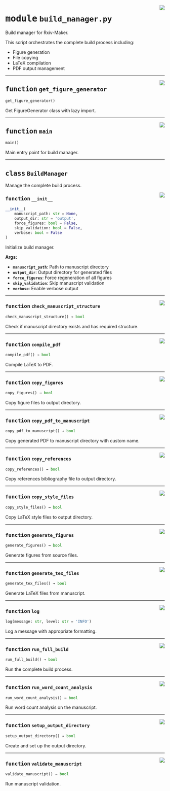 <!-- markdownlint-disable -->

<a href="https://github.com/henriqueslab/rxiv-maker/blob/main/src/py/commands/build_manager.py#L0"><img align="right" style="float:right;" src="https://img.shields.io/badge/-source-cccccc?style=flat-square"></a>

# <kbd>module</kbd> `build_manager.py`
Build manager for Rxiv-Maker. 

This script orchestrates the complete build process including: 
- Figure generation 
- File copying 
- LaTeX compilation 
- PDF output management 


---

<a href="https://github.com/henriqueslab/rxiv-maker/blob/main/src/py/commands/build_manager.py#L24"><img align="right" style="float:right;" src="https://img.shields.io/badge/-source-cccccc?style=flat-square"></a>

## <kbd>function</kbd> `get_figure_generator`

```python
get_figure_generator()
```

Get FigureGenerator class with lazy import. 


---

<a href="https://github.com/henriqueslab/rxiv-maker/blob/main/src/py/commands/build_manager.py#L571"><img align="right" style="float:right;" src="https://img.shields.io/badge/-source-cccccc?style=flat-square"></a>

## <kbd>function</kbd> `main`

```python
main()
```

Main entry point for build manager. 


---

## <kbd>class</kbd> `BuildManager`
Manage the complete build process. 

<a href="https://github.com/henriqueslab/rxiv-maker/blob/main/src/py/commands/build_manager.py#L34"><img align="right" style="float:right;" src="https://img.shields.io/badge/-source-cccccc?style=flat-square"></a>

### <kbd>function</kbd> `__init__`

```python
__init__(
    manuscript_path: str = None,
    output_dir: str = 'output',
    force_figures: bool = False,
    skip_validation: bool = False,
    verbose: bool = False
)
```

Initialize build manager. 



**Args:**
 
 - <b>`manuscript_path`</b>:  Path to manuscript directory 
 - <b>`output_dir`</b>:  Output directory for generated files 
 - <b>`force_figures`</b>:  Force regeneration of all figures 
 - <b>`skip_validation`</b>:  Skip manuscript validation 
 - <b>`verbose`</b>:  Enable verbose output 




---

<a href="https://github.com/henriqueslab/rxiv-maker/blob/main/src/py/commands/build_manager.py#L95"><img align="right" style="float:right;" src="https://img.shields.io/badge/-source-cccccc?style=flat-square"></a>

### <kbd>function</kbd> `check_manuscript_structure`

```python
check_manuscript_structure() → bool
```

Check if manuscript directory exists and has required structure. 

---

<a href="https://github.com/henriqueslab/rxiv-maker/blob/main/src/py/commands/build_manager.py#L354"><img align="right" style="float:right;" src="https://img.shields.io/badge/-source-cccccc?style=flat-square"></a>

### <kbd>function</kbd> `compile_pdf`

```python
compile_pdf() → bool
```

Compile LaTeX to PDF. 

---

<a href="https://github.com/henriqueslab/rxiv-maker/blob/main/src/py/commands/build_manager.py#L281"><img align="right" style="float:right;" src="https://img.shields.io/badge/-source-cccccc?style=flat-square"></a>

### <kbd>function</kbd> `copy_figures`

```python
copy_figures() → bool
```

Copy figure files to output directory. 

---

<a href="https://github.com/henriqueslab/rxiv-maker/blob/main/src/py/commands/build_manager.py#L455"><img align="right" style="float:right;" src="https://img.shields.io/badge/-source-cccccc?style=flat-square"></a>

### <kbd>function</kbd> `copy_pdf_to_manuscript`

```python
copy_pdf_to_manuscript() → bool
```

Copy generated PDF to manuscript directory with custom name. 

---

<a href="https://github.com/henriqueslab/rxiv-maker/blob/main/src/py/commands/build_manager.py#L269"><img align="right" style="float:right;" src="https://img.shields.io/badge/-source-cccccc?style=flat-square"></a>

### <kbd>function</kbd> `copy_references`

```python
copy_references() → bool
```

Copy references bibliography file to output directory. 

---

<a href="https://github.com/henriqueslab/rxiv-maker/blob/main/src/py/commands/build_manager.py#L239"><img align="right" style="float:right;" src="https://img.shields.io/badge/-source-cccccc?style=flat-square"></a>

### <kbd>function</kbd> `copy_style_files`

```python
copy_style_files() → bool
```

Copy LaTeX style files to output directory. 

---

<a href="https://github.com/henriqueslab/rxiv-maker/blob/main/src/py/commands/build_manager.py#L164"><img align="right" style="float:right;" src="https://img.shields.io/badge/-source-cccccc?style=flat-square"></a>

### <kbd>function</kbd> `generate_figures`

```python
generate_figures() → bool
```

Generate figures from source files. 

---

<a href="https://github.com/henriqueslab/rxiv-maker/blob/main/src/py/commands/build_manager.py#L319"><img align="right" style="float:right;" src="https://img.shields.io/badge/-source-cccccc?style=flat-square"></a>

### <kbd>function</kbd> `generate_tex_files`

```python
generate_tex_files() → bool
```

Generate LaTeX files from manuscript. 

---

<a href="https://github.com/henriqueslab/rxiv-maker/blob/main/src/py/commands/build_manager.py#L71"><img align="right" style="float:right;" src="https://img.shields.io/badge/-source-cccccc?style=flat-square"></a>

### <kbd>function</kbd> `log`

```python
log(message: str, level: str = 'INFO')
```

Log a message with appropriate formatting. 

---

<a href="https://github.com/henriqueslab/rxiv-maker/blob/main/src/py/commands/build_manager.py#L517"><img align="right" style="float:right;" src="https://img.shields.io/badge/-source-cccccc?style=flat-square"></a>

### <kbd>function</kbd> `run_full_build`

```python
run_full_build() → bool
```

Run the complete build process. 

---

<a href="https://github.com/henriqueslab/rxiv-maker/blob/main/src/py/commands/build_manager.py#L486"><img align="right" style="float:right;" src="https://img.shields.io/badge/-source-cccccc?style=flat-square"></a>

### <kbd>function</kbd> `run_word_count_analysis`

```python
run_word_count_analysis() → bool
```

Run word count analysis on the manuscript. 

---

<a href="https://github.com/henriqueslab/rxiv-maker/blob/main/src/py/commands/build_manager.py#L84"><img align="right" style="float:right;" src="https://img.shields.io/badge/-source-cccccc?style=flat-square"></a>

### <kbd>function</kbd> `setup_output_directory`

```python
setup_output_directory() → bool
```

Create and set up the output directory. 

---

<a href="https://github.com/henriqueslab/rxiv-maker/blob/main/src/py/commands/build_manager.py#L128"><img align="right" style="float:right;" src="https://img.shields.io/badge/-source-cccccc?style=flat-square"></a>

### <kbd>function</kbd> `validate_manuscript`

```python
validate_manuscript() → bool
```

Run manuscript validation. 


